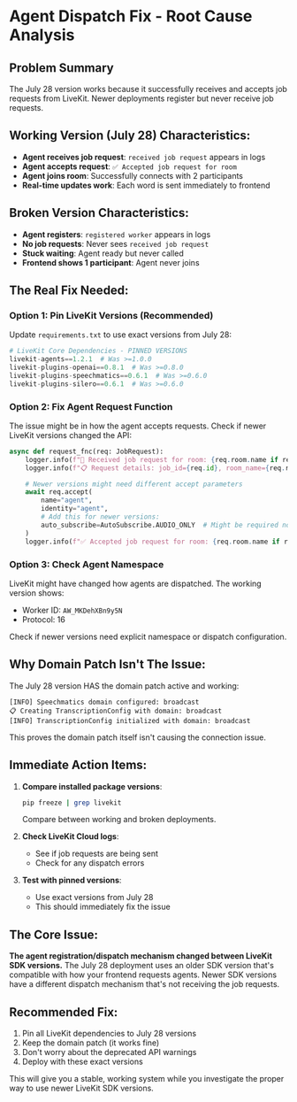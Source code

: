# Agent Dispatch Fix - Root Cause Analysis

## Problem Summary

The July 28 version works because it successfully receives and accepts job requests from LiveKit. Newer deployments register but never receive job requests.

## Working Version (July 28) Characteristics:

- **Agent receives job request**: `received job request` appears in logs
- **Agent accepts request**: `✅ Accepted job request for room`
- **Agent joins room**: Successfully connects with 2 participants
- **Real-time updates work**: Each word is sent immediately to frontend

## Broken Version Characteristics:

- **Agent registers**: `registered worker` appears in logs
- **No job requests**: Never sees `received job request`
- **Stuck waiting**: Agent ready but never called
- **Frontend shows 1 participant**: Agent never joins

## The Real Fix Needed:

### Option 1: Pin LiveKit Versions (Recommended)

Update `requirements.txt` to use exact versions from July 28:

```python
# LiveKit Core Dependencies - PINNED VERSIONS
livekit-agents==1.2.1  # Was >=1.0.0
livekit-plugins-openai==0.8.1  # Was >=0.8.0
livekit-plugins-speechmatics==0.6.1  # Was >=0.6.0
livekit-plugins-silero==0.6.1  # Was >=0.6.0
```

### Option 2: Fix Agent Request Function

The issue might be in how the agent accepts requests. Check if newer LiveKit versions changed the API:

```python
async def request_fnc(req: JobRequest):
    logger.info(f"🎯 Received job request for room: {req.room.name if req.room else 'unknown'}")
    logger.info(f"📋 Request details: job_id={req.id}, room_name={req.room.name if req.room else 'unknown'}")

    # Newer versions might need different accept parameters
    await req.accept(
        name="agent",
        identity="agent",
        # Add this for newer versions:
        auto_subscribe=AutoSubscribe.AUDIO_ONLY  # Might be required now
    )
    logger.info(f"✅ Accepted job request for room: {req.room.name if req.room else 'unknown'}")
```

### Option 3: Check Agent Namespace

LiveKit might have changed how agents are dispatched. The working version shows:

- Worker ID: `AW_MKDehXBn9y5N`
- Protocol: 16

Check if newer versions need explicit namespace or dispatch configuration.

## Why Domain Patch Isn't The Issue:

The July 28 version HAS the domain patch active and working:

```
[INFO] Speechmatics domain configured: broadcast
📋 Creating TranscriptionConfig with domain: broadcast
[INFO] TranscriptionConfig initialized with domain: broadcast
```

This proves the domain patch itself isn't causing the connection issue.

## Immediate Action Items:

1. **Compare installed package versions**:

   ```bash
   pip freeze | grep livekit
   ```

   Compare between working and broken deployments.

2. **Check LiveKit Cloud logs**:
   - See if job requests are being sent
   - Check for any dispatch errors

3. **Test with pinned versions**:
   - Use exact versions from July 28
   - This should immediately fix the issue

## The Core Issue:

**The agent registration/dispatch mechanism changed between LiveKit SDK versions.** The July 28 deployment uses an older SDK version that's compatible with how your frontend requests agents. Newer SDK versions have a different dispatch mechanism that's not receiving the job requests.

## Recommended Fix:

1. Pin all LiveKit dependencies to July 28 versions
2. Keep the domain patch (it works fine)
3. Don't worry about the deprecated API warnings
4. Deploy with these exact versions

This will give you a stable, working system while you investigate the proper way to use newer LiveKit SDK versions.
